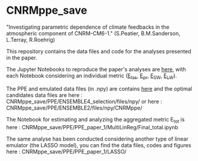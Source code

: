 # CNRMppe_save
"Investigating parametric dependence of climate feedbacks in the atmospheric component of CNRM-CM6-1." (S.Peatier, B.M.Sanderson, L.Terray, R.Roehrig) 

This repository contains the data files and code for the analyses presented in the paper. 

The Jupyter Notebooks to reproduce the paper's analyses are [here](https://github.com/speatier/CNRMppe_save/tree/main/PPE/PPE_paper_1/MultiLinReg), with each Notebook considering an individual metric ([E<sub>tas</sub>](https://github.com/speatier/CNRMppe_save/blob/main/PPE/PPE_paper_1/MultiLinReg/Final_tas.ipynb), [E<sub>pr</sub>](https://github.com/speatier/CNRMppe_save/blob/main/PPE/PPE_paper_1/MultiLinReg/Final_pr.ipynb), [E<sub>SW</sub>](https://github.com/speatier/CNRMppe_save/blob/main/PPE/PPE_paper_1/MultiLinReg/Final_SW.ipynb), [E<sub>LW</sub>](https://github.com/speatier/CNRMppe_save/blob/main/PPE/PPE_paper_1/MultiLinReg/Final_LW.ipynb)).

The PPE and emulated data files (in .npy) are contains [here](https://github.com/speatier/CNRMppe_save/tree/main/PPE/ENSEMBLE2/files/npy) and the optimal candidates data files are here : CNRMppe_save/PPE/ENSEMBLE4_selection/files/npy/ or here : CNRMppe_save/PPE/ENSEMBLE2/files/npy/CNRMppe/



The Notebook for estimating and analyzing the aggregated metric E<sub>tot</sub> is here :  CNRMppe_save/PPE/PPE_paper_1/MultiLinReg/Final_total.ipynb

The same analyse has been conducted considering another type of linear emulator (the LASSO model), you can find the data files, codes and figures here : CNRMppe_save/PPE/PPE_paper_1/LASSO/

